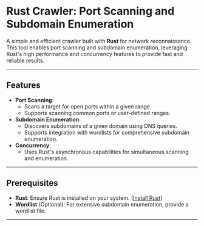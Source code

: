 # Rust Crawler: Port Scanning and Subdomain Enumeration

A simple and efficient crawler built with **Rust** for network reconnaissance. This tool enables port scanning and subdomain enumeration, leveraging Rust's high performance and concurrency features to provide fast and reliable results.

---

## Features

- **Port Scanning**:
  - Scans a target for open ports within a given range.
  - Supports scanning common ports or user-defined ranges.
- **Subdomain Enumeration**:
  - Discovers subdomains of a given domain using DNS queries.
  - Supports integration with wordlists for comprehensive subdomain enumeration.
- **Concurrency**:
  - Uses Rust's asynchronous capabilities for simultaneous scanning and enumeration.

---

## Prerequisites

- **Rust**: Ensure Rust is installed on your system. ([Install Rust](https://www.rust-lang.org/tools/install))
- **Wordlist** (Optional): For extensive subdomain enumeration, provide a wordlist file.

---
